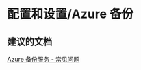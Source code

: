 <properties
    pageTitle="configuration and setup/azure backup"
    description="配置和设置/Azure 备份"
    service="microsoft.compute"
    resource="virtualmachines"
    authors="aashu"
    displayOrder=""
    selfHelpType="generic"
    supportTopicIds="32411842"
    resourceTags="linux"
    productPesIds="15571"
    cloudEnvironments="public"
/>


# 配置和设置/Azure 备份

## **建议的文档**
[Azure 备份服务 - 常见问题](https://azure.microsoft.com/documentation/articles/backup-azure-backup-faq/)



<!--HONumber=Jul16_HO4-->


